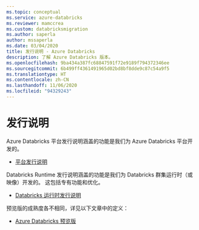 ```yaml
---
ms.topic: conceptual
ms.service: azure-databricks
ms.reviewer: mamccrea
ms.custom: databricksmigration
ms.author: saperla
author: mssaperla
ms.date: 03/04/2020
title: 发行说明 - Azure Databricks
description: 了解 Azure Databricks 版本。
ms.openlocfilehash: 9ba434a387fc68847591f72e9189f794372346ee
ms.sourcegitcommit: 6b499ff4361491965d02bd8bf8dde9c87c54a9f5
ms.translationtype: HT
ms.contentlocale: zh-CN
ms.lasthandoff: 11/06/2020
ms.locfileid: "94329243"
---
```

# <a name="release-notes"></a>发行说明

Azure Databricks 平台发行说明涵盖的功能是我们为 Azure Databricks 平台开发的。

* [平台发行说明](product/index.md)

Databricks Runtime 发行说明涵盖的功能是我们为 Databricks 群集运行时（或映像）开发的。 这包括专有功能和优化。

* [Databricks 运行时发行说明](runtime/index.md)

预览版的成熟度各不相同，详见以下文章中的定义：

* [Azure Databricks 预览版](release-types.md)